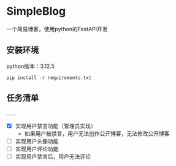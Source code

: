 # SimpleBlog

一个简易博客，使用python的FastAPI开发

## 安装环境

python版本：3.12.5

```shell
pip install -r requirements.txt
```

## 任务清单

……

- [x] 实现用户禁言功能（管理员实现）
  - 如果用户被禁言，用户无法创作公开博客，无法修改公开博客
- [ ] 实现用户头像功能
- [ ] 实现用户评论功能
- [ ] 实现用户禁言后，用户无法评论
